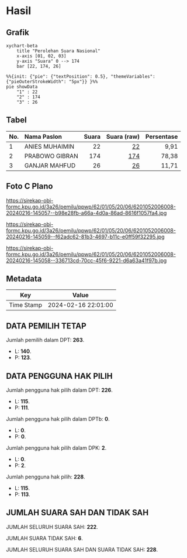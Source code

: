 # Hasil

## Grafik

```mermaid
xychart-beta
    title "Perolehan Suara Nasional"
    x-axis [01, 02, 03]
    y-axis "Suara" 0 --> 174
    bar [22, 174, 26]
```

```mermaid
%%{init: {"pie": {"textPosition": 0.5}, "themeVariables": {"pieOuterStrokeWidth": "5px"}} }%%
pie showData
    "1" : 22
    "2" : 174
    "3" : 26
```

## Tabel

| No. | Nama Paslon    | Suara | Suara (raw) | Persentase |
|:--- |:-------------- | -----:| -----------:| ----------:|
| 1   | ANIES MUHAIMIN | 22    | [22][p-1]   | 9,91       |
| 2   | PRABOWO GIBRAN | 174   | [174][p-2]  | 78,38      |
| 3   | GANJAR MAHFUD  | 26    | [26][p-3]   | 11,71      |


[p-1]: https://github.com/gigit-pemilu/pemilu-2024/blob/main/pilpres/hitung-suara/sub/62-kalimantan-tengah/sub/01-kotawaringin-barat/sub/05-pangkalan-lada/sub/2006-purbasari/sub/008-tps/sub/paslon-1.txt
[p-2]: https://github.com/gigit-pemilu/pemilu-2024/blob/main/pilpres/hitung-suara/sub/62-kalimantan-tengah/sub/01-kotawaringin-barat/sub/05-pangkalan-lada/sub/2006-purbasari/sub/008-tps/sub/paslon-2.txt
[p-3]: https://github.com/gigit-pemilu/pemilu-2024/blob/main/pilpres/hitung-suara/sub/62-kalimantan-tengah/sub/01-kotawaringin-barat/sub/05-pangkalan-lada/sub/2006-purbasari/sub/008-tps/sub/paslon-3.txt

## Foto C Plano

https://sirekap-obj-formc.kpu.go.id/3a26/pemilu/ppwp/62/01/05/20/06/6201052006008-20240216-145057--b98e28fb-a66a-4d0a-86ad-8616f1057fa4.jpg

https://sirekap-obj-formc.kpu.go.id/3a26/pemilu/ppwp/62/01/05/20/06/6201052006008-20240216-145059--f62adc62-81b3-4697-b11c-e0ff59f32295.jpg

https://sirekap-obj-formc.kpu.go.id/3a26/pemilu/ppwp/62/01/05/20/06/6201052006008-20240216-145058--336713cd-70cc-45f6-9221-d6a63a41f97b.jpg


## Metadata

| Key        | Value               |
| ---------- | ------------------- |
| Time Stamp | 2024-02-16 22:01:00 |


## DATA PEMILIH TETAP

Jumlah pemilih dalam DPT: **263**.
 * L: **140**.
 * P: **123**.

## DATA PENGGUNA HAK PILIH

Jumlah pengguna hak pilih dalam DPT: **226**.
 * L: **115**.
 * P: **111**.

Jumlah pengguna hak pilih dalam DPTb: **0**.
 * L: **0**.
 * P: **0**.

Jumlah pengguna hak pilih dalam DPK: **2**.
 * L: **0**.
 * P: **2**.

Jumlah pengguna hak pilih: **228**.
 * L: **115**.
 * P: **113**.

## JUMLAH SUARA SAH DAN TIDAK SAH

JUMLAH SELURUH SUARA SAH: **222**.

JUMLAH SUARA TIDAK SAH: **6**.

JUMLAH SELURUH SUARA SAH DAN SUARA TIDAK SAH: **228**.


